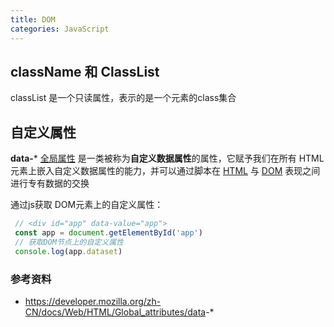 ```yaml
---
title: DOM
categories: JavaScript
---
```




## className 和 ClassList

classList 是一个只读属性，表示的是一个元素的class集合


## 自定义属性

**data-*** [全局属性](https://developer.mozilla.org/zh-CN/docs/Web/HTML/Global_attributes) 是一类被称为**自定义数据属性**的属性，它赋予我们在所有 HTML 元素上嵌入自定义数据属性的能力，并可以通过脚本在 [HTML](https://developer.mozilla.org/zh-CN/docs/Web/HTML) 与 [DOM](https://developer.mozilla.org/zh-CN/docs/Web/API/Document_Object_Model) 表现之间进行专有数据的交换

通过js获取 DOM元素上的自定义属性：

```js
 // <div id="app" data-value="app">
 const app = document.getElementById('app')
 // 获取DOM节点上的自定义属性
 console.log(app.dataset)
```

### 参考资料

- <https://developer.mozilla.org/zh-CN/docs/Web/HTML/Global_attributes/data>-*
